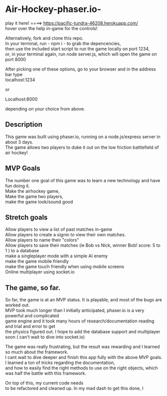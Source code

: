 # Air-Hockey-phaser.io-

play it here! ====> https://pacific-tundra-46208.herokuapp.com/  
hover over the help in-game for the controls!  

Alternatively, fork and clone this repo.  
In your terminal, run - npm i - to grab the depencencies,   
then use the included start script to run the game locally on port 1234,   
or, in your terminal again, run node server.js, which will open the game on port 8000   

After picking one of these options, go to your browser and in the address bar type  
localhost:1234  

or   

Localhost:8000  

depending on your choice from above.   

## Description  
This game was built using phaser.io, running on a node.js/express server in about 3 days.   
The game allows two players to duke it out on the low friction battlefield of air hockey!   

##  MVP Goals  
The number one goal of this game was to learn a new technology and have fun doing it.   
Make the airhockey game,  
Make the game two players,  
make the game look/sound good  


## Stretch goals  
Allow players to view a list of past matches in-game  
Allow players to create a signin to view their own matches.  
Allow players to name their "colors"   
Allow players to save their matches (ie Bob vs Nick, winner Bob! score: 5 to 1 ) to a database  
make a singleplayer mode with a simple AI enemy  
make the game mobile friendly  
make the game touch friendly when using mobile screens  
Online multiplayer using socket.io  

## The game, so far.  
So far, the game is at an MVP status. It is playable, and most of the bugs are worked out.   
MVP took much longer than I initially anticipated, phaser.io is a very powerful and complicated  
game engine and it took many hours of research/documentation reading  and trial and error to get  
the physics figured out.  I hope to add the database support and multiplayer soon ( can't wait to dive into socket.io)   

The game was really frustrating, but the result was rewarding and I learned so much about the framework.  
I cant wait to dive deeper and finish this app fully with the above MVP goals.  I learned a ton of tricks regarding the documentation,  
and how to easily find the right methods to use on the right objects, which was half the battle with this framework.   

On top of this, my current code needs     
to be refactored and cleaned up. In my mad dash to get this done, I 


